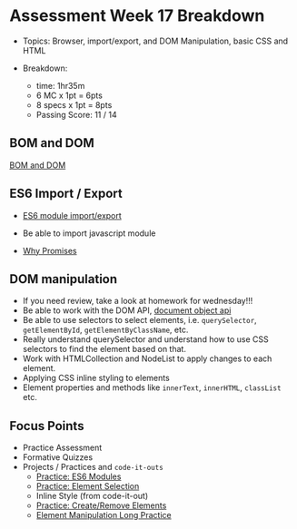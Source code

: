 # Assessment Week 17 Breakdown
- Topics: Browser, import/export, and DOM Manipulation, basic CSS and HTML 

- Breakdown:
  - time: 1hr35m
  - 6 MC x 1pt = 6pts 
  - 8 specs x 1pt = 8pts
  - Passing Score: 11 / 14

## BOM and DOM
[BOM and DOM](https://open.appacademy.io/learn/js-py---pt-apr-2022-online/week-17---browser--dom--and-events/dom-vs--bom)

## ES6 Import / Export
- [ES6 module import/export](https://open.appacademy.io/learn/js-py---pt-apr-2022-online/week-17---browser--dom--and-events/es6-module-importing-exporting)
- Be able to import javascript module

- [Why Promises](https://open.appacademy.io/learn/js-py---pt-apr-2022-online/week-16---apis--promises--and-deployment/why-promises-)


## DOM manipulation
- If you need review, take a look at homework for wednesday!!!
- Be able to work with the DOM API, [document object api](https://developer.mozilla.org/en-US/docs/Web/API/Document)
- Be able to use selectors to select elements, i.e. `querySelector`, `getElementById`, `getElementByClassName`, etc.
- Really understand querySelector and understand how to use CSS selectors to find the element based on that.
- Work with HTMLCollection and NodeList to apply changes to each element.
- Applying CSS inline styling to elements
- Element properties and methods like `innerText`, `innerHTML`, `classList` etc.


## Focus Points
- Practice Assessment 
- Formative Quizzes
- Projects / Practices and `code-it-outs`
  - [Practice: ES6 Modules](https://open.appacademy.io/learn/js-py---pt-apr-2022-online/week-17---browser--dom--and-events/practice--es6-modules)
  - [Practice: Element Selection](https://open.appacademy.io/learn/js-py---pt-apr-2022-online/week-17---browser--dom--and-events/practice--element-selection)
  - Inline Style (from code-it-out)
  - [Practice: Create/Remove Elements](https://open.appacademy.io/learn/js-py---pt-apr-2022-online/week-17---browser--dom--and-events/practice--create-remove-elements)
  - [Element Manipulation Long Practice](https://open.appacademy.io/learn/js-py---pt-apr-2022-online/week-17---browser--dom--and-events/element-manipulation-long-practice)